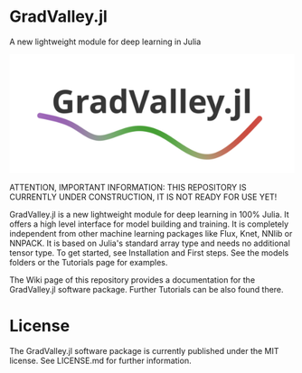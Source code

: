 # GradValley.jl
A new lightweight module for deep learning in Julia

![My Image](logo.png)

ATTENTION, IMPORTANT INFORMATION: THIS REPOSITORY IS CURRENTLY UNDER CONSTRUCTION, IT IS NOT READY FOR USE YET!

GradValley.jl is a new lightweight module for deep learning in 100% Julia. It offers a high level interface for model building and training. It is completely independent from other machine learning packages like Flux, Knet, NNlib or NNPACK. It is based on Julia's standard array type and needs no additional tensor type. To get started, see Installation and First steps. See the models folders or the Tutorials page for examples.

The Wiki page of this repository provides a documentation for the GradValley.jl software package. Further Tutorials can be also found there.

# License
The GradValley.jl software package is currently published under the MIT license. See LICENSE.md for further information.

